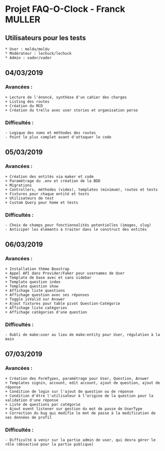 # Projet FAQ-O-Clock - Franck MULLER

## Utilisateurs pour les tests

    * User : moldu/moldu
    * Modérateur : lechuck/lechuck
    * Admin : vador/vador

## 04/03/2019

### Avancées :

    + Lecture de l'énoncé, synthèse d'un cahier des charges
    + Listing des routes
    + Création du MCD
    + Création du trello avec user stories et organisation perso

### Difficultés :

    - Logique des noms et méthodes des routes
    - Point le plus complet avant d'attaquer le code

## 05/03/2019

### Avancées :

    + Création des entités via maker et code
    + Paramètrage du .env et création de la BDD
    + Migrations
    + Controllers, méthodes (vides), templates (minimum), routes et tests
    + Fixtures pour chaque entité et tests
    + Utilisateurs de test
    + Custom Query pour home et tests

### Difficultés :

    - Choix de champs pour fonctionnalités potentielles (images, slug)
    - Anticiper les éléments à traiter dans le construct des entités

## 06/03/2019

### Avancées :

    + Installation thème Boostrap
    + Appel API dans Provider/Faker pour usernames de User
    + Template de base avec et sans sidebar
    + Template question index
    + Template question show
    + Affichage liste questions
    + Affichage question avec ses réponses
    + Toggle isValid sur Answer
    + Ajout fixtures pour table pivot Question-Catégorie
    + Affichage liste catégories
    + Affichage catégories d'une question

### Difficultés :

    - Oubli de make:user au lieu de make:entity pour User, régulation à la main

## 07/03/2019

### Avancées :

    + Création des FormTypes, paramétrage pour User, Question, Answer
    + Templates signin, account, edit account, ajout de question, ajout de réponse
    + Condition de login sur l'ajout de question ou de réponse
    + Condition d'être l'utilisateur à l'origine de la question pour la validation d'une réponse
    + Liste de questions par catégorie
    + Ajout event listener sur gestion du mot de passe de UserType
    + Correction du bug qui modifie le mot de passe à la modification de ses données de profil


### Difficultés :

    - Difficulté à venir sur la partie admin de user, qui devra gérer le rôle (désactivé pour la partie publique)
